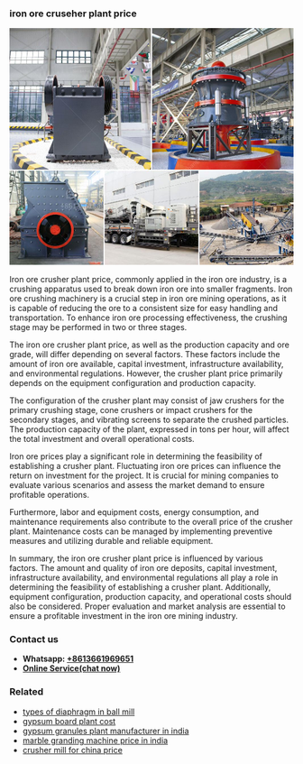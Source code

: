 <h3>iron ore cruseher plant price</h3><img src='1706766812.jpg' alt=''><p>Iron ore crusher plant price, commonly applied in the iron ore industry, is a crushing apparatus used to break down iron ore into smaller fragments. Iron ore crushing machinery is a crucial step in iron ore mining operations, as it is capable of reducing the ore to a consistent size for easy handling and transportation. To enhance iron ore processing effectiveness, the crushing stage may be performed in two or three stages.</p><p>The iron ore crusher plant price, as well as the production capacity and ore grade, will differ depending on several factors. These factors include the amount of iron ore available, capital investment, infrastructure availability, and environmental regulations. However, the crusher plant price primarily depends on the equipment configuration and production capacity.</p><p>The configuration of the crusher plant may consist of jaw crushers for the primary crushing stage, cone crushers or impact crushers for the secondary stages, and vibrating screens to separate the crushed particles. The production capacity of the plant, expressed in tons per hour, will affect the total investment and overall operational costs.</p><p>Iron ore prices play a significant role in determining the feasibility of establishing a crusher plant. Fluctuating iron ore prices can influence the return on investment for the project. It is crucial for mining companies to evaluate various scenarios and assess the market demand to ensure profitable operations.</p><p>Furthermore, labor and equipment costs, energy consumption, and maintenance requirements also contribute to the overall price of the crusher plant. Maintenance costs can be managed by implementing preventive measures and utilizing durable and reliable equipment.</p><p>In summary, the iron ore crusher plant price is influenced by various factors. The amount and quality of iron ore deposits, capital investment, infrastructure availability, and environmental regulations all play a role in determining the feasibility of establishing a crusher plant. Additionally, equipment configuration, production capacity, and operational costs should also be considered. Proper evaluation and market analysis are essential to ensure a profitable investment in the iron ore mining industry.</p><h3>Contact us</h3><ul><li><strong>Whatsapp:&nbsp;<a href="https://wa.me/8613661969651">+8613661969651</a></strong></li><li><a href="https://swt.shibang-china.com/?git&amp;zhl&amp;iron ore cruseher plant price"><strong>Online Service(chat now)</strong></a></li></ul><h3>Related</h3><ul><li><a href='types of diaphragm in ball mill.md'>types of diaphragm in ball mill</a></li><li><a href='gypsum board plant cost.md'>gypsum board plant cost</a></li><li><a href='gypsum granules plant manufacturer in india.md'>gypsum granules plant manufacturer in india</a></li><li><a href='marble granding machine price in india.md'>marble granding machine price in india</a></li><li><a href='crusher mill for china price.md'>crusher mill for china price</a></li></ul>